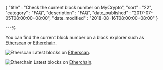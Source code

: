 {
"title"       : "Check the current block number on MyCrypto",
"sort"        : "22",
"category"    : "FAQ",
"description" : "FAQ",
"date_published" : "2017-07-05T08:00:00+08:00",
"date_modified"  : "2018-08-16T08:00:00+08:00"
}

---%


You can find the current block number on a block explorer such as [Etherscan](https://etherscan.io/) or [Etherchain](https://www.etherchain.org/).

![Etherscan](https://i.imgur.com/3GHDgRF.png)
Latest blocks on [Etherscan](https://etherscan.io/).

![Etherchain](https://i.imgur.com/buz6L17.png)
Latest blocks on [Etherchain](https://www.etherchain.org/).


